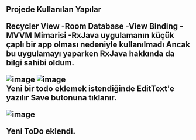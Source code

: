 <h2>Projede Kullanılan Yapılar
  
<lo>Recycler View
-Room Database
-View Binding
-MVVM Mimarisi
-RxJava uygulamanın küçük çaplı bir app olması nedeniyle kullanılmadı
Ancak bu uygulamayı yaparken RxJava hakkında da bilgi sahibi oldum.


![image](https://github.com/user-attachments/assets/6d5da141-de28-472d-9b97-58224c4d08fb)
![image](https://github.com/user-attachments/assets/80fff833-27f7-4d01-a967-d496eace33ae)  
Yeni bir todo eklemek istendiğinde EditText'e yazılır Save butonuna tıklanır.


![image](https://github.com/user-attachments/assets/ab26a473-62d2-4bcf-b03a-3b2561daf8a2)

Yeni ToDo eklendi.
